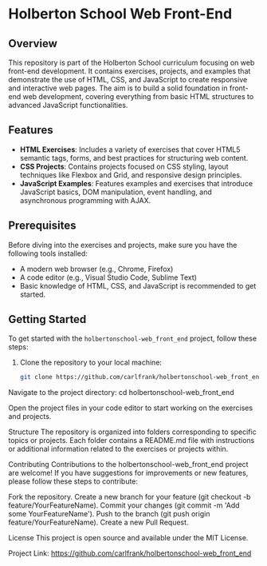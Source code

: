 # Holberton School Web Front-End

## Overview

This repository is part of the Holberton School curriculum focusing on web front-end development. It contains exercises, projects, and examples that demonstrate the use of HTML, CSS, and JavaScript to create responsive and interactive web pages. The aim is to build a solid foundation in front-end web development, covering everything from basic HTML structures to advanced JavaScript functionalities.

## Features

- **HTML Exercises**: Includes a variety of exercises that cover HTML5 semantic tags, forms, and best practices for structuring web content.
- **CSS Projects**: Contains projects focused on CSS styling, layout techniques like Flexbox and Grid, and responsive design principles.
- **JavaScript Examples**: Features examples and exercises that introduce JavaScript basics, DOM manipulation, event handling, and asynchronous programming with AJAX.

## Prerequisites

Before diving into the exercises and projects, make sure you have the following tools installed:

- A modern web browser (e.g., Chrome, Firefox)
- A code editor (e.g., Visual Studio Code, Sublime Text)
- Basic knowledge of HTML, CSS, and JavaScript is recommended to get started.

## Getting Started

To get started with the `holbertonschool-web_front_end` project, follow these steps:

1. Clone the repository to your local machine:
   ```sh
   git clone https://github.com/carlfrank/holbertonschool-web_front_end.git

Navigate to the project directory:
cd holbertonschool-web_front_end

Open the project files in your code editor to start working on the exercises and projects.

Structure
The repository is organized into folders corresponding to specific topics or projects. Each folder contains a README.md file with instructions or additional information related to the exercises or projects within.

Contributing
Contributions to the holbertonschool-web_front_end project are welcome! If you have suggestions for improvements or new features, please follow these steps to contribute:

Fork the repository.
Create a new branch for your feature (git checkout -b feature/YourFeatureName).
Commit your changes (git commit -m 'Add some YourFeatureName').
Push to the branch (git push origin feature/YourFeatureName).
Create a new Pull Request.

License
This project is open source and available under the MIT License.

Project Link: https://github.com/carlfrank/holbertonschool-web_front_end
